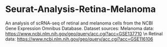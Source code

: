 # Seurat-Analysis-Retina-Melanoma
An analysis of scRNA-seq of retinal and melanoma cells from the NCBI Gene Expression Omnibus Database.
Dataset sources:
Melanoma data: https://www.ncbi.nlm.nih.gov/geo/query/acc.cgi?acc=GSE137710 \n
Retinal data: https://www.ncbi.nlm.nih.gov/geo/query/acc.cgi?acc=GSE116106
